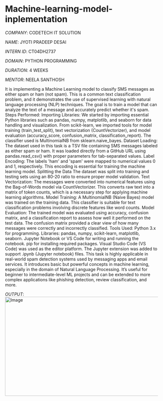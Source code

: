 # Machine-learning-model-inplementation

*COMPANY*: CODETECH IT SOLUTION

*NAME*: JYOTI PRADEEP DESAI

*INTERN ID*: CT04DH2737

*DOMAIN*: PYTHON PROGRAMMING

*DURATION*: 4 WEEKS

*MENTOR*: NEELA SANTHOSH

It is implementing a Machine Learning model to classify SMS messages as either spam or ham (not spam). This is a common text classification problem, and it demonstrates the use of supervised learning with natural language processing (NLP) techniques. The goal is to train a model that can analyze the text of a message and accurately predict whether it's spam.
Steps Performed:
Importing Libraries:
We started by importing essential Python libraries such as pandas, numpy, matplotlib, and seaborn for data handling and visualization.
From scikit-learn, we imported tools for model training (train_test_split), text vectorization (CountVectorizer), and model evaluation (accuracy_score, confusion_matrix, classification_report).
The classifier used is MultinomialNB from sklearn.naive_bayes.
Dataset Loading:
The dataset used in this task is a TSV file containing SMS messages labeled as either spam or ham. It was loaded directly from a GitHub URL using pandas.read_csv() with proper parameters for tab-separated values.
Label Encoding:
The labels 'ham' and 'spam' were mapped to numerical values 0 and 1, respectively. This encoding is essential for training the machine learning model.
Splitting the Data
The dataset was split into training and testing sets using an 80-20 ratio to ensure proper model validation.
Text Vectorization:
The messages were converted into numerical features using the Bag-of-Words model via CountVectorizer. This converts raw text into a matrix of token counts, which is a necessary step for applying machine learning algorithms.
Model Training:
A MultinomialNB (Naive Bayes) model was trained on the training data. This classifier is suitable for text classification problems involving discrete features like word counts.
Model Evaluation:
The trained model was evaluated using accuracy, confusion matrix, and a classification report to assess how well it performed on the test data. The confusion matrix provided a clear view of how many messages were correctly and incorrectly classified.
Tools Used:
Python 3.x for programming.
Libraries: pandas, numpy, scikit-learn, matplotlib, seaborn.
Jupyter Notebook or VS Code for writing and running the notebook.
pip for installing required packages.
Visual Studio Code (VS Code) was used as the editor platform. The Jupyter extension was added to support .ipynb (Jupyter notebook) files.
This task is highly applicable in real-world spam detection systems used by messaging apps and email services. It introduces basic but powerful concepts in machine learning, especially in the domain of Natural Language Processing. It’s useful for beginner to intermediate-level ML projects and can be extended to more complex applications like phishing detection, review classification, and more.

*OUTPUT*:
<img width="820" height="327" alt="Image" src="https://github.com/user-attachments/assets/b540a23e-df54-49f5-9c72-c599167187de" />


